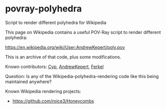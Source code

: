 # povray-polyhedra
Script to render different polyhedra for Wikipedia

This page on Wikipedia contains a useful POV-Ray script to render different polyhedra:

https://en.wikipedia.org/wiki/User:AndrewKepert/poly.pov

This is an archive of that code, plus some modifications.

Known contributors: [Cyp](https://en.wikipedia.org/wiki/User:Cyp), [AndrewKepert](https://en.wikipedia.org/wiki/User:AndrewKepert), [Ferkel](https://en.wikipedia.org/wiki/User:Ferkel)

Question: Is any of the Wikipedia-polyhedra-rendering code like this being maintained anywhere?

Known Wikipedia rendering projects:
 * https://github.com/roice3/Honeycombs
 
